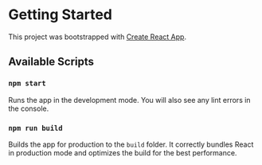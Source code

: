 # Getting Started

This project was bootstrapped with [Create React App](https://github.com/facebook/create-react-app).

## Available Scripts

### `npm start`

Runs the app in the development mode. You will also see any lint errors in the console.

### `npm run build`

Builds the app for production to the `build` folder. It correctly bundles React in production mode and optimizes the build for the best performance.
